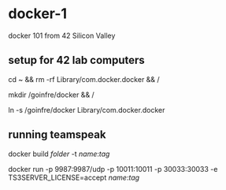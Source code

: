 # docker-1

docker 101 from 42 Silicon Valley

## setup for 42 lab computers

cd ~ && rm -rf Library/com.docker.docker && /

mkdir /goinfre/docker && /

ln -s /goinfre/docker Library/com.docker.docker

## running teamspeak

docker build *folder* -t *name*:*tag*

docker run -p 9987:9987/udp -p 10011:10011 -p 30033:30033 -e TS3SERVER_LICENSE=accept *name*:*tag*